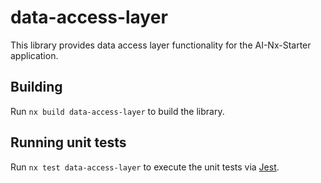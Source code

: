 # data-access-layer

This library provides data access layer functionality for the AI-Nx-Starter application.

## Building

Run `nx build data-access-layer` to build the library.

## Running unit tests

Run `nx test data-access-layer` to execute the unit tests via [Jest](https://jestjs.io).
